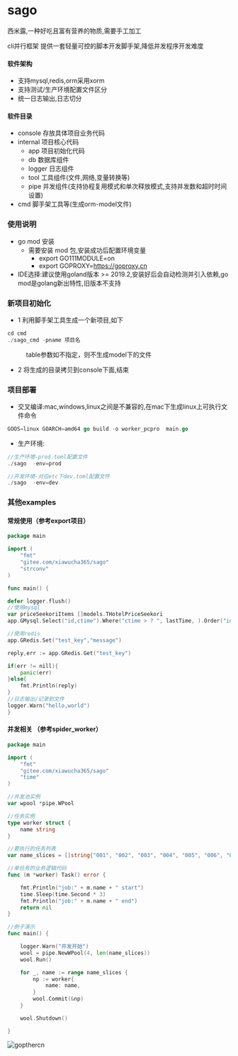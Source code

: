 # sago

西米露,一种好吃且富有营养的物质,需要手工加工


cli并行框架
提供一套轻量可控的脚本开发脚手架,降低并发程序开发难度
#### 软件架构
- 支持mysql,redis,orm采用xorm
- 支持测试/生产环境配置文件区分
- 统一日志输出,日志切分
#### 软件目录
- console  存放具体项目业务代码
- internal  项目核心代码
    - app 项目初始化代码
    - db 数据库组件
    - logger 日志组件
    - tool  工具组件(文件,网络,变量转换等)
    - pipe  并发组件(支持协程复用模式和单次释放模式,支持并发数和超时时间设置)
- cmd  脚手架工具等(生成orm-model文件)
 

### 使用说明
- go mod 安装
    - 需要安装 mod 包,安装成功后配置环境变量  
        - export GO111MODULE=on 
        - export GOPROXY=https://goproxy.cn
- IDE选择:建议使用goland版本 >= 2019.2,安装好后会自动检测并引入依赖,go mod是golang新出特性,旧版本不支持



### 新项目初始化
- 1 利用脚手架工具生成一个新项目,如下
```go
cd cmd
./sago_cmd -pname 项目名 
```
&emsp;&emsp;&emsp;table参数如不指定，则不生成model下的文件
- 2 将生成的目录拷贝到console下面,结束

###  项目部署
- 交叉编译:mac,windows,linux之间是不兼容的,在mac下生成linux上可执行文件命令
```go
GOOS=linux GOARCH=amd64 go build -o worker_pcpro  main.go
```
- 生产环境:
```go
//生产环境-prod.toml配置文件
./sago  -env=prod

//开发环境-对应etc下dev.toml配置文件
./sago  -env=dev
```


### 其他examples
####  常规使用（参考export项目）
```go
package main

import (
	"fmt"
	"gitee.com/xiawucha365/sago"
	"strconv"
)

func main() {

defer logger.flush()
//使用mysql 
var priceSeekoriItems []models.THotelPriceSeekori
app.GMysql.Select("id,ctime").Where("ctime > ? ", lastTime, ).Order("id asc ").Find(&priceSeekoriItems)

//使用redis
app.GRedis.Set("test_key","message")

reply,err := app.GRedis.Get("test_key")

if(err != nill){
    panic(err)
}else{
    fmt.Println(reply)
}
//日志输出/记录到文件
logger.Warn("hello,world")
}
```

####  并发相关 （参考spider_worker）
```go
package main

import (
	"fmt"
	"gitee.com/xiawucha365/sago"
	"time"
)

//并发池实例
var wpool *pipe.WPool

//任务实例
type worker struct {
	name string
}

//要执行的任务列表
var name_slices = []string{"001", "002", "003", "004", "005", "006", "007", "008", "009"}

//单任务的业务逻辑代码
func (m *worker) Task() error {

	fmt.Println("job:" + m.name + " start")
	time.Sleep(time.Second * 3)
	fmt.Println("job:" + m.name + " end")
	return nil
}

//例子演示
func main() {

	logger.Warn("并发开始")
	wool = pipe.NewWPool(4, len(name_slices))
	wool.Run()

	for _, name := range name_slices {
		np := worker{
			name: name,
		}
		wool.Commit(&np)
	}

	wool.Shutdown()

}


```

![gopthercn](https://gitlab.mfwdev.com/WebDev/hotel/uploads/23836c8a5c7695fc860d976cde8f7f79/gopthercn.png?~/w/150)